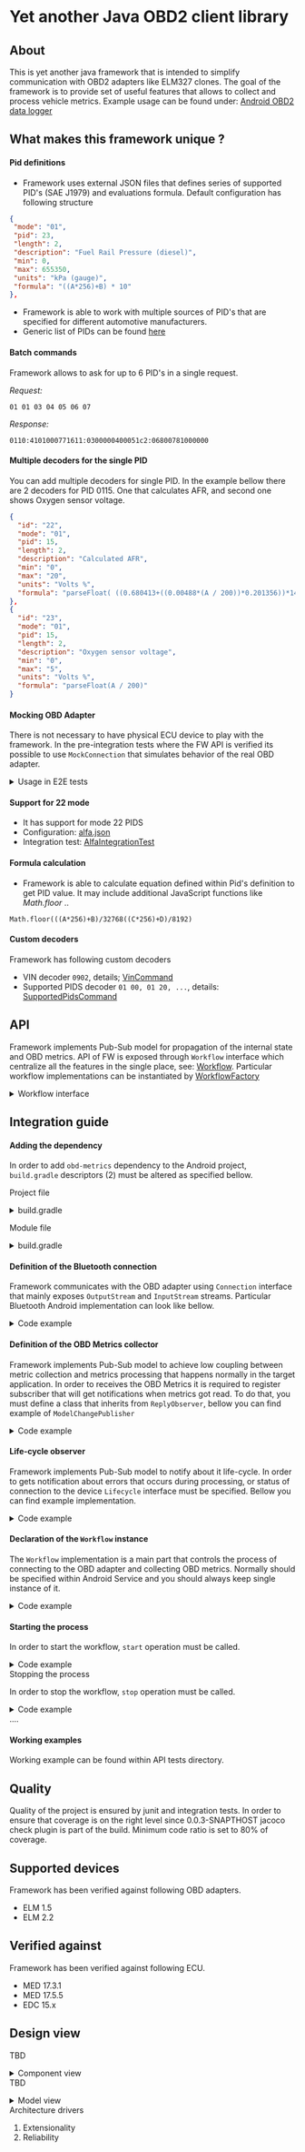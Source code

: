 # Yet another Java OBD2 client library

## About

This is yet another java framework that is intended to simplify communication with OBD2 adapters like ELM327 clones.
The goal of the framework is to provide set of useful features that allows to collect and process vehicle metrics.
Example usage can be found under: [Android OBD2 data logger](https://github.com/tzebrowski/AlfaDataLogger "AlfaDataLogger") 


## What makes this framework unique ?

#### Pid definitions

* Framework uses external JSON files that defines series of supported PID's (SAE J1979) and evaluations formula. Default configuration has following structure 

```json
{
 "mode": "01",
 "pid": 23,
 "length": 2,
 "description": "Fuel Rail Pressure (diesel)",
 "min": 0,
 "max": 655350,
 "units": "kPa (gauge)",
 "formula": "((A*256)+B) * 10"
},
```


* Framework is able to work with multiple sources of PID's that are specified for different automotive manufacturers.
* Generic list of PIDs can be found [here](./src/main/resources/mode01.json "mode01.json")



#### Batch commands

Framework allows to ask for up to 6 PID's in a single request.

*Request:*

``` 
01 01 03 04 05 06 07
```

*Response:*

``` 
0110:4101000771611:0300000400051c2:06800781000000
```


#### Multiple decoders for the single PID

You can add multiple decoders for single PID. In the example bellow there are 2 decoders for PID 0115. 
One that calculates AFR, and second one shows Oxygen sensor voltage.

```json
{
  "id": "22",
  "mode": "01",
  "pid": 15,
  "length": 2,
  "description": "Calculated AFR",
  "min": "0",
  "max": "20",
  "units": "Volts %",
  "formula": "parseFloat( ((0.680413+((0.00488*(A / 200))*0.201356))*14.7).toFixed(2) )"
},
{
  "id": "23",
  "mode": "01",
  "pid": 15,
  "length": 2,
  "description": "Oxygen sensor voltage",
  "min": "0",
  "max": "5",
  "units": "Volts %",
  "formula": "parseFloat(A / 200)"
}

```

#### Mocking OBD Adapter

There is not necessary to have physical ECU device to play with the framework. 
In the pre-integration tests where the FW API is verified its possible to use `MockConnection` that simulates behavior of the real OBD adapter.


<details>
<summary>Usage in E2E tests</summary>
<p>

```java
DataCollector collector = new DataCollector();
final Workflow workflow = WorkflowFactory.generic()
        .ecuSpecific(EcuSpecific
            .builder()
            .initSequence(AlfaMed17CommandGroup.CAN_INIT_NO_DELAY)
            .pidFile("alfa.json").build())
        .observer(collector)
        .initialize();

final Set<Long> ids = new HashSet<>();
ids.add(8l); // Coolant
ids.add(4l); // RPM
ids.add(7l); // Intake temp
ids.add(15l);// Oil temp
ids.add(3l); // Spark Advance

final MockConnection connection = MockConnection.builder()
                .commandReply("221003", "62100340")
                .commandReply("221000", "6210000BEA")
                .commandReply("221935", "62193540")
                .commandReply("22194f", "62194f2d85")
                .build();

workflow.filter(ids).start(connection);
final Callable<String> end = () -> {
    Thread.sleep(1 * 1500);
    log.info("Ending the process of collecting the data");
    workflow.stop();
    return "end";
};

final ExecutorService newFixedThreadPool = Executors.newFixedThreadPool(1);
newFixedThreadPool.invokeAll(Arrays.asList(end));
newFixedThreadPool.shutdown();

//Ensure we receive AT command as well
Reply<?> at = collector.getData().get(new ResetCommand()).iterator().next();
Assertions.assertThat(at).isNotNull();

ObdMetric metric = (ObdMetric) collector.getData().get(new ObdCommand(workflow.getPids().findBy(4l))).iterator().next();
Assertions.assertThat(metric.getValue()).isInstanceOf(Double.class);
Assertions.assertThat(metric.getValue()).isEqualTo(762.5);

```

</p>
</details> 

#### Support for 22 mode

* It has support for mode 22 PIDS
* Configuration: [alfa.json](./src/main/resources/alfa.json?raw=true "alfa.json")
* Integration test: [AlfaIntegrationTest](./src/test/java/org/obd/metrics/integration/AlfaIntegrationTest.java "AlfaIntegrationTest.java") 


#### Formula calculation

* Framework is able to calculate equation defined within Pid's definition to get PID value. 
It may include additional JavaScript functions like *Math.floor* ..

``` 
Math.floor(((A*256)+B)/32768((C*256)+D)/8192)
```


#### Custom decoders

Framework has following custom decoders 

* VIN decoder `0902`, details;  [VinCommand](./src/main/java/org/obd/metrics/command/VinCommand.java "VinCommand.java") 
* Supported PIDS decoder `01 00, 01 20, ...`, details: [SupportedPidsCommand](./src/main/java/org/obd/metrics/command/obd/SupportedPidsCommand.java "SupportedPidsCommand.java") 


##  API

Framework implements Pub-Sub model for propagation of the internal state and OBD metrics.
API of FW is exposed through `Workflow` interface which centralize all the features in the single place, see: [Workflow](./src/main/java/org/obd/metrics/api/Workflow.java "Workflow.java").
Particular workflow implementations can be instantiated by [WorkflowFactory](./src/main/java/org/obd/metrics/api/WorkflowFactory.java "WorkflowFactory.java")

<details>
<summary>Workflow interface</summary>
<p>


```java

/**
 * Thats is the main interface that expose the API of the framework. It contains
 * typical operations that allows to play with the OBD adapters like:
 * <ul>
 * <li>connecting to the device</li>
 * <li>collecting the the OBD metrics</li>
 * <li>gets notifications about errors that appears during interaction with the
 * device.</li>
 * </ul>
 * 
 * Typically instance of the Workflow is create by {@link WorkflowFactory}, see
 * it for details.
 * 
 * @see WorkflowFactory
 * @see WorkflowContext
 * 
 * @since 0.0.1
 * @author tomasz.zebrowski
 */
public interface Workflow {

    /**
     * It starts the process of collecting the OBD metrics
     * 
     * @param context instance of the {@link WorkflowContext}
     */
    void start(@NonNull WorkflowContext context);

    /**
     * Stops the current workflow.
     */
    void stop();

    /**
     * Gets the current pid registry for the workflow.
     * 
     * @return instance of {@link PidRegistry}
     */
    PidRegistry getPids();

    /**
     * Gets statistics collected during work.
     * 
     * @return statistics instance of {@link StatisticsAccumulator}
     */
    StatisticsAccumulator getStatistics();
}

```
</p>
</details> 



## Integration guide


#### Adding the dependency 

In order to add `obd-metrics` dependency to the Android project, `build.gradle` descriptors (2) must be altered as specified bellow.
 
Project file

<details>
<summary>build.gradle</summary>
<p>

```groovy
allprojects {
    repositories {
        maven { url 'https://oss.sonatype.org/content/repositories/snapshots' }
    }
}
```

</p>
</details>

Module  file

<details>
<summary>build.gradle</summary>
<p>

```groovy
dependencies {
    implementation 'io.dropwizard.metrics:metrics-core:4.1.17'
    implementation 'io.reactivex:rxjava:1.3.8'
    implementation 'io.apisense:rhino-android:1.1.1'
    implementation 'org.slf4j:slf4j-simple:1.7.5'
    implementation 'org.apache.commons:commons-collections4:4.1'
    implementation 'com.fasterxml.jackson.core:jackson-databind:2.11.0'
    implementation 'com.fasterxml.jackson.module:jackson-module-kotlin:2.11.0'
   

    implementation ('io.github.tzebrowski:obd-metrics:0.0.2-SNAPSHOT'){ changing = true }
}
```
</p>
</details>



#### Definition of the Bluetooth connection 

Framework communicates with the OBD adapter using `Connection` interface that mainly exposes `OutputStream` and `InputStream` streams.
Particular Bluetooth Android implementation can look like bellow.

<details>
<summary>Code example</summary>
<p>


```kotlin

internal class BluetoothConnection : Connection {

    private val RFCOMM_UUID = UUID.fromString("00001101-0000-1000-8000-00805F9B34FB")
    private var input: InputStream? = null
    private var output: OutputStream? = null
    private lateinit var socket: BluetoothSocket
    private var device: String? = null
    private val mBluetoothAdapter = BluetoothAdapter.getDefaultAdapter()

    constructor(btDeviceName: String) {
        this.device = btDeviceName
    }

    override fun reconnect() {
        Log.i(LOG_KEY, "Reconnecting to the device: $device")
        input?.close()
        output?.close()
        socket.close()
        TimeUnit.MILLISECONDS.sleep(1000)
        connectToDevice(device)
        Log.i(LOG_KEY, "Successfully reconnect to the device: $device")
    }

    override fun connect() {
        connectToDevice(device)
    }

    override fun close() {
        if (::socket.isInitialized)
            socket.close()
        Log.i(LOG_KEY, "Socket for device: $device has been closed.")
    }

    override fun openOutputStream(): OutputStream? {
        return output
    }

    override fun openInputStream(): InputStream? {
        return input
    }

    override fun isClosed(): Boolean {
        return !socket.isConnected
    }

    private fun connectToDevice(btDeviceName: String?) {
        for (currentDevice in mBluetoothAdapter.bondedDevices) {
            if (currentDevice.name == btDeviceName) {
                Log.i(LOG_KEY, "Opening connection to device: $btDeviceName")
                socket =
                    currentDevice.createRfcommSocketToServiceRecord(RFCOMM_UUID)
                socket.connect()
                if (socket.isConnected) {
                    input = socket.inputStream
                    output = socket.outputStream
                    Log.i(
                        LOG_KEY,
                        "Successfully opened  the connection to device: $btDeviceName"
                    )
                    break
                }
            }
        }

    }
}
```
</p>
</details>


#### Definition of the OBD Metrics collector 

Framework implements Pub-Sub model to achieve low coupling between metric collection and metrics processing that happens normally in the target application. 
In order to receives  the OBD Metrics it is required to register subscriber that will get notifications when metrics got read.
To do that, you must define a class that inherits from `ReplyObserver`, bellow you can find example of  `ModelChangePublisher`

<details>
<summary>Code example</summary>
<p>


```kotlin

internal class ModelChangePublisher : ReplyObserver() {

    override fun onNext(reply: Reply<*>) {
        data.postValue(reply)
    }

    companion object {
        @JvmStatic
        val data: MutableLiveData<Reply<*>> = MutableLiveData<Reply<*>>().apply {
        }
    }
}
```
</p>
</details>


#### Life-cycle observer

Framework implements Pub-Sub model to notify about it life-cycle.
In order to gets notification about errors that occurs during processing, or status of connection to the device `Lifecycle` interface must be specified.
Bellow you can find example implementation.

<details>
<summary>Code example</summary>
<p>


```kotlin

 private var lifecycle = object : Lifecycle {
        override fun onConnecting() {
            Log.i(LOG_KEY, "Start collecting process for the Device: $device")
            modelUpdate.data.clear()
            context.sendBroadcast(Intent().apply {
                action = NOTIFICATION_CONNECTING
            })
        }

        override fun onConnected(deviceProperties: DeviceProperties) {
            Log.i(LOG_KEY, "We are connected to the device: $deviceProperties")
            context.sendBroadcast(Intent().apply {
                action = NOTIFICATION_CONNECTED
            })
        }

        override fun onError(msg: String, tr: Throwable?) {
            Log.e(
                LOG_KEY,
                "An error occurred during interaction with the device. Msg: $msg"
            )
            workflow().stop()
            context.sendBroadcast(Intent().apply {
                action = NOTIFICATION_ERROR
            })
        }

        override fun onStopped() {
            Log.i(
                LOG_KEY,
                "Collecting process completed for the Device: $device"
            )

            context.sendBroadcast(Intent().apply {
                action = NOTIFICATION_STOPPED
            })
        }

        override fun onStopping() {
            Log.i(LOG_KEY, "Stop collecting process for the Device: $device")

            context.sendBroadcast(Intent().apply {
                action = NOTIFICATION_STOPPING
            })
        }
    }
```
</p>
</details>


#### Declaration of the `Workflow` instance 

The `Workflow` implementation is a main part that controls the process of connecting to the OBD adapter and collecting OBD metrics. 
Normally should be specified within Android Service and you should always keep single instance of it.
 
<details>
<summary>Code example</summary>
<p>


```kotlin

var modelUpdate = ModelChangePublisher()
var mode1: Workflow =
WorkflowFactory.mode1().equationEngine("rhino")
    .ecuSpecific(
        EcuSpecific
            .builder()
            .initSequence(Mode1CommandGroup.INIT)
            .pidFile("mode01.json").build()
    )
    .observer(modelUpdate)
    .lifecycle(lifecycle)
    .commandFrequency(80)
    .initialize()

```
</p>
</details>



#### Starting the process

In order to start the workflow, `start` operation must be called.

<details>
<summary>Code example</summary>
<p>

```kotlin
fun start() {

    var adapterName = "OBDII"
    var selectedPids = pref.getStringSet("pref.pids.generic", emptySet())!!
    var batchEnabled: Boolean = PreferencesHelper.isBatchEnabled(context)
   
    var ctx = WorkflowContext.builder()
        .filter(selectedPids.map { s -> s.toLong() }.toSet())
        .batchEnabled(PreferencesHelper.isBatchEnabled(context))
        .connection(BluetoothConnection(device.toString())).build()
    mode1.start(ctx)
   
}
```

</p>
</details


#### Stopping the process

In order to stop the workflow, `stop` operation must be called.

<details>
<summary>Code example</summary>
<p>


```kotlin
fun stop() {
  mode1.stop()
}   
```

</p>
</details

....


#### Working examples

Working example can be found within API tests directory.



## Quality

Quality of the project is ensured by junit and integration tests. 
In order to ensure that coverage is on the right level since 0.0.3-SNAPTHOST jacoco check plugin is part of the build.
Minimum code ratio is set to 80% of coverage. 


## Supported devices

Framework has been verified against following OBD adapters.

* ELM 1.5
* ELM 2.2


## Verified against 

Framework has been verified against following ECU.

* MED 17.3.1
* MED 17.5.5
* EDC 15.x



## Design view


TBD

<details>
<summary>Component view</summary>
<p>


![Alt text](./src/main/resources/component.png?raw=true "Component view")

</p>
</details


TBD

<details>
<summary>Model view</summary>
<p>


![Alt text](./src/main/resources/model.png?raw=true "Model view")


</p>
</details


# Architecture drivers

1. Extensionality
2. Reliability




